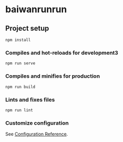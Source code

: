 # baiwanrunrun

## Project setup
```
npm install
```

### Compiles and hot-reloads for development3
```
npm run serve
```

### Compiles and minifies for production
```
npm run build
```

### Lints and fixes files
```
npm run lint
```

### Customize configuration
See [Configuration Reference](https://cli.vuejs.org/config/).

